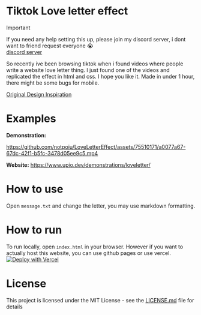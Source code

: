 # Tiktok Love letter effect
> [!IMPORTANT]  
> If you need any help setting this up, please join my discord server, i dont want to friend request everyone 😭<br>[discord server](https://discord.gg/nue7sWhThk)

So recently ive been browsing tiktok when i found videos where people write a website love letter thing. I just found one of the videos and replicated
the effect in html and css. I hope you like it. Made in under 1 hour, there might be some bugs for mobile.

[Original Design Inspiration](https://www.tiktok.com/@roizenx/video/7329961394260987141)

# Examples

**Demonstration:**

https://github.com/notpoiu/LoveLetterEffect/assets/75510171/a0077a67-67dc-42f1-b5fc-3478d05ee9c5.mp4

**Website:**
https://www.upio.dev/demonstrations/loveletter/


# How to use
Open `message.txt` and change the letter, you may use markdown formatting.

# How to run
To run locally, open `index.html` in your browser.
However if you want to actually host this website, you can use github pages or use vercel.
[![Deploy with Vercel](https://vercel.com/button)](https://vercel.com/new/clone?repository-url=https%3A%2F%2Fgithub.com%2FMortified9%2FLoveLetterEffect.git)

# License
This project is licensed under the MIT License - see the [LICENSE.md](LICENSE.md) file for details
